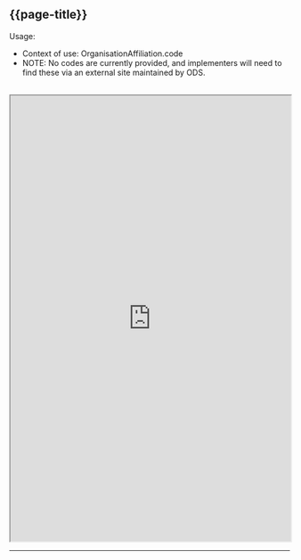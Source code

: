 ## {{page-title}}

Usage:
- Context of use:  OrganisationAffiliation.code 
- NOTE: No codes are currently provided, and implementers will need to find these via an external site maintained by ODS.
<br>


<iframe src="https://simplifier.net/guide/nhs-england-implementation-guide-stu1/Home/Terminology/All-CodeSystems/CodeSystem-England-ODSRelationship?version=1.1.0" height="800px" width="100%"></iframe>

---